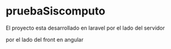 # pruebaSiscomputo


El proyecto esta desarrollado en laravel por el lado del servidor 

por el lado del front en angular
